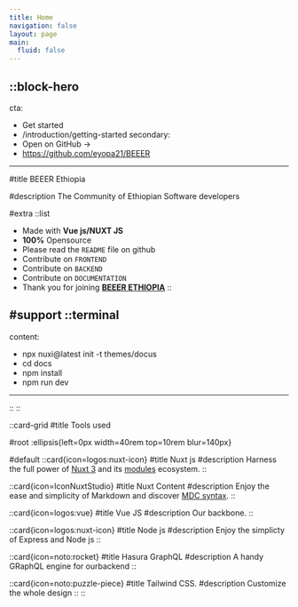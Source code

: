 ```yaml
---
title: Home
navigation: false
layout: page
main:
  fluid: false
---
```




::block-hero
---
cta:
  - Get started
  - /introduction/getting-started
secondary:
  - Open on GitHub →
  - https://github.com/eyopa21/BEEER
---

#title
BEEER Ethiopia

#description
The Community of Ethiopian Software developers

#extra
  ::list
  - Made with  **Vue js/NUXT JS**
  - **100%** Opensource
  - Please read the `README` file on github
  - Contribute on `FRONTEND`
  - Contribute on `BACKEND`
  - Contribute on `DOCUMENTATION`
  - Thank you for joining  [**BEEER ETHIOPIA**](https://beeer-ethiopia.netlify,app) 
  ::

#support
  ::terminal
  ---
  content:
  - npx nuxi@latest init -t themes/docus
  - cd docs
  - npm install
  - npm run dev
  ---
  ::
::

::card-grid
#title
Tools used

#root
:ellipsis{left=0px width=40rem top=10rem blur=140px}

#default
  ::card{icon=logos:nuxt-icon}
  #title
  Nuxt js
  #description
  Harness the full power of [Nuxt 3](https://v3.nuxtjs.org) and its [modules](https://modules.nuxtjs.org) ecosystem.
  ::

  ::card{icon=IconNuxtStudio}
  #title
  Nuxt Content
  #description
  Enjoy the ease and simplicity of Markdown and discover [MDC syntax](https://content.nuxtjs.org/guide/writing/mdc).
  ::

  ::card{icon=logos:vue}
  #title
  Vue JS
  #description
  Our backbone.
  ::

  ::card{icon=logos:nuxt-icon}
  #title
  Node js
  #description
  Enjoy the simplicty of Express and Node js
  ::
   

  ::card{icon=noto:rocket}
  #title
  Hasura GraphQL
  #description
  A handy GRaphQL engine for ourbackend
  ::

  ::card{icon=noto:puzzle-piece}
  #title
  Tailwind CSS.
  #description
  Customize the whole design
  ::
::
